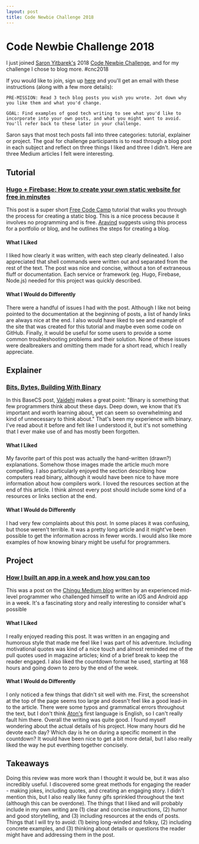 ```yaml
---
layout: post
title: Code Newbie Challenge 2018
---
```


# Code Newbie Challenge 2018

I just joined [Saron Yitbarek's](https://medium.freecodecamp.org/@saronyitbarek) 2018 [Code Newbie Challenge](http://bit.ly/2DISkLU), and for my challenge I chose to blog more. #cnc2018

If you would like to join, sign up [here](https://2018.codenewbie.org/) and you'll get an email with these instructions (along with a few more details):

```
PRE-MISSION: Read 3 tech blog posts you wish you wrote. Jot down why you like them and what you'd change.

GOAL: Find examples of good tech writing to see what you'd like to incorporate into your own posts, and what you might want to avoid. You'll refer back to these later in your challenge.
```

Saron says that most tech posts fall into three categories: tutorial, explainer or project. The goal for challenge participants is to read through a blog post in each subject and reflect on three things I liked and three I didn't. Here are three Medium articles I felt were interesting.

## Tutorial
### [Hugo + Firebase: How to create your own static website for free in minutes](https://medium.freecodecamp.org/hugo-firebase-how-to-create-your-own-dynamic-website-for-free-in-minutes-463b4fb7bf5a)

This post is a super short [Free Code Camp](https://medium.freecodecamp.org/) tutorial that walks you through the process for creating a static blog. This is a nice process because it involves no programming and is free. [Aravind](https://medium.freecodecamp.org/@aravindputrevu) suggests using this process for a portfolio or blog, and he outlines the steps for creating a blog. 

#### What I Liked
I liked how clearly it was written, with each step clearly delineated. I also appreciated that shell commands were written out and separated from the rest of the text. The post was nice and concise, without a ton of extraneous fluff or documentation. Each service or framework (eg. Hugo, Firebase, Node.js) needed for this project was quickly described. 

#### What I Would do Differently
There were a handful of issues I had with the post. Although I like not being pointed to the documentation at the beginning of posts, a list of handy links are always nice at the end. I also would have liked to see and example of the site that was created for this tutorial and maybe even some code on GitHub. Finally, it would be useful for some users to provide a some common troubleshooting problems and their solution. None of these issues were dealbreakers and omitting them made for a short read, which I really appreciate. 

## Explainer
### [Bits, Bytes, Building With Binary](https://medium.com/basecs/bits-bytes-building-with-binary-13cb4289aafa)

In this BaseCS post, [Vaidehi](https://medium.com/@vaidehijoshi) makes a great point: "Binary is something that few programmers think about these days. Deep down, we know that it’s important and worth learning about, yet can seem so overwhelming and kind of unnecessary to think about." That's been my experience with binary. I've read about it before and felt like I understood it, but it's not something that I ever make use of and has mostly been forgotten. 

#### What I Liked
My favorite part of this post was actually the hand-written (drawn?) explanations. Somehow those images made the article much more compelling. I also particularly enjoyed the section describing how computers read binary, although it would have been nice to have more information about how compilers work. I loved the resources section at the end of this article. I think almost every post should include some kind of a resources or links section at the end. 

#### What I Would do Differently
I had very few complaints about this post. In some places it was confusing, but those weren't terrible. It was a pretty long article and it might've been possible to get the information across in fewer words. I would also like more examples of how knowing binary might be useful for programmers. 

## Project
### [How I built an app in a week and how you can too](https://medium.com/chingu/how-i-built-an-app-in-a-week-and-how-you-can-too-b3a35379af01)
This was a post on the [Chingu Medium blog](https://medium.com/chingu) written by an experienced mid-level programmer who challenged himself to write an iOS and Android app in a week. It's a fascinating story and really interesting to consider what's possible 

#### What I Liked
I really enjoyed reading this post. It was written in an engaging and humorous style that made me feel like I was part of his adventure. Including motivational quotes was kind of a nice touch and almost reminded me of the pull quotes used in magazine articles; kind of a brief break to keep the reader engaged. I also liked the countdown format he used, starting at 168 hours and going down to zero by the end of the week. 

#### What I Would do Differently
I only noticed a few things that didn't sit well with me. First, the screenshot at the top of the page seems too large and doesn't feel like a good lead-in to the article. There were some typos and grammatical errors throughout the text, but I don't think [Aton's](https://medium.com/@antonderegt) first language is English, so I can't really fault him there. Overall the writing was quite good. I found myself wondering about the actual details of his project. How many hours did he devote each day? Which day is he on during a specific moment in the countdown? It would have been nice to get a bit more detail, but I also really liked the way he put everthing together concisely. 

## Takeaways
Doing this review was more work than I thought it would be, but it was also incredibly useful. I discovered some great methods for engaging the reader - making jokes, including quotes, and creating an engaging story. I didn't mention this, but I also really like funny gifs sprinkled throughout the text (although this can be overdone). The things that I liked and will probably include in my own writing are (1) clear and concise instructions, (2) humor and good storytelling, and (3) including resources at the ends of posts. Things that I will try to avoid: (1) being long-winded and folksy, (2) including concrete examples, and (3) thinking about details or questions the reader might have and addressing them in the post. 
